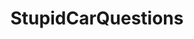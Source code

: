 ---
title: StupidCarQuestions
crosslinks:
- livven
- Howwastoday
- Miata
- nocontext
- theartofracing
---